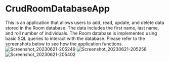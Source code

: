 # CrudRoomDatabaseApp
This is an application that allows users to add, read, update, and delete data stored in the Room database. The data includes the first name, last name, and roll number of individuals. The Room database is implemented using basic SQL queries to interact with the database. Please refer to the screenshots below to see how the application functions.
![Screenshot_20230621-205249](https://github.com/Kimani-dev931/CrudRoomDatabaseApp/assets/77829096/f1b6aea5-3d30-4e1d-952a-3ba33084cbaa)
![Screenshot_20230621-205258](https://github.com/Kimani-dev931/CrudRoomDatabaseApp/assets/77829096/16126447-0c75-4870-8e5a-4b5613019fa5)
![Screenshot_20230621-205402](https://github.com/Kimani-dev931/CrudRoomDatabaseApp/assets/77829096/4802db83-2f35-4a94-8404-cf69f179ac0a)
